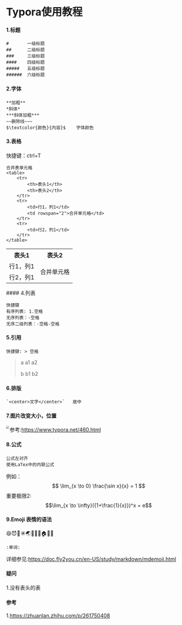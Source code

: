# Typora使用教程

#### 1.标题

```
#		一级标题
##		二级标题
###		三级标题
####	四级标题
#####	五级标题
######	六级标题
```

#### 2.字体

```
**加粗**
*斜体*
***斜体加粗***
~~删除线~~~
$\textcolor{颜色}{内容}$	字体颜色
```

#### 3.表格

快捷键：ctrl+T

```
合并表单元格
<table>
    <tr>
        <th>表头1</th>
        <th>表头2</th>
    </tr>
    <tr>
        <td>行1，列1</td>
        <td rowspan="2">合并单元格</td>
    </tr>
    <tr>
        <td>行2，列1</td>
    </tr>
</table>
```

<table>
    <tr>
        <th>表头1</th>
        <th>表头2</th>
    </tr>
    <tr>
        <td>行1，列1</td>
        <td rowspan="2">合并单元格</td>
    </tr>
    <tr>
        <td>行2，列1</td>
    </tr>
</table>
#### 4.列表

```
快捷键
有序列表: 1.空格
无序列表：-空格
无序二级列表：-空格-空格
```

#### 5.引用

```
快捷键: > 空格
```

> a a1 a2
>
> b b1 b2

#### 6.排版

```
`<center>文字</center>`	居中
```

#### 7.图片改变大小，位置

<img src="xxx" style="zoom:50%" align="left">

参考:https://www.typora.net/460.html

#### 8.公式

```
公式左对齐
使用LaTex中的内联公式
```

例如：
$$
\lim_{x \to 0} \frac{\sin x}{x} = 1
$$
重要极限2:	$$\lim_{x \to \infty}({1+\frac{1}{x}})^x = e$$

#### 9.Emoji 表情的语法

:smile::smiling_imp::raising_hand::sunny::earth_asia::santa::blue_book::bicyclist::house::arrows_counterclockwise::pisces:

```
:单词:
```

详细参见:https://doc.fly2you.cn/en-US/study/markdown/mdemoji.html





#### 疑问

1.没有表头的表



#### 参考

1.https://zhuanlan.zhihu.com/p/261750408